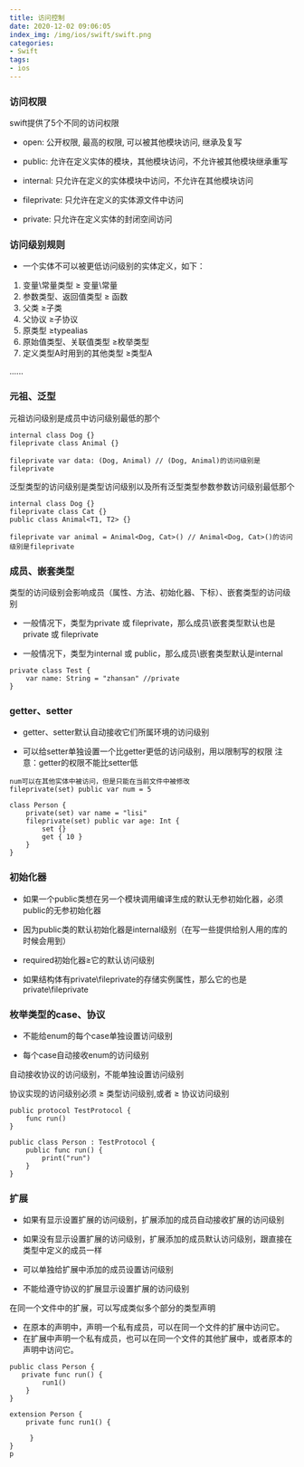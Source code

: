 ```yaml
---
title: 访问控制
date: 2020-12-02 09:06:05
index_img: /img/ios/swift/swift.png
categories:
- Swift
tags:
- ios
---
```


### 访问权限

swift提供了5个不同的访问权限

- open: 公开权限, 最高的权限, 可以被其他模块访问, 继承及复写

- public: 允许在定义实体的模块，其他模块访问，不允许被其他模块继承重写

- internal: 只允许在定义的实体模块中访问，不允许在其他模块访问

- fileprivate: 只允许在定义的实体源文件中访问

- private: 只允许在定义实体的封闭空间访问

### 访问级别规则

- 一个实体不可以被更低访问级别的实体定义，如下：

1. 变量\常量类型  ≥ 变量\常量
2. 参数类型、返回值类型  ≥ 函数
3. 父类 ≥子类
4. 父协议 ≥子协议
5. 原类型 ≥typealias
6. 原始值类型、关联值类型 ≥枚举类型
7. 定义类型A时用到的其他类型 ≥类型A

 ......

### 元祖、泛型
元祖访问级别是成员中访问级别最低的那个
```
internal class Dog {}
fileprivate class Animal {}

fileprivate var data: (Dog, Animal) // (Dog, Animal)的访问级别是fileprivate
```
泛型类型的访问级别是类型访问级别以及所有泛型类型参数参数访问级别最低那个

```
internal class Dog {}
fileprivate class Cat {}
public class Animal<T1, T2> {}

fileprivate var animal = Animal<Dog, Cat>() // Animal<Dog, Cat>()的访问级别是fileprivate
```
### 成员、嵌套类型

类型的访问级别会影响成员（属性、方法、初始化器、下标）、嵌套类型的访问级别

- 一般情况下，类型为private 或 fileprivate，那么成员\嵌套类型默认也是private 或 fileprivate


- 一般情况下，类型为internal 或 public，那么成员\嵌套类型默认是internal

```
private class Test {
    var name: String = "zhansan" //private
}

```

### getter、setter

- getter、setter默认自动接收它们所属环境的访问级别

- 可以给setter单独设置一个比getter更低的访问级别，用以限制写的权限
注意：getter的权限不能比setter低

```
num可以在其他实体中被访问，但是只能在当前文件中被修改
fileprivate(set) public var num = 5

class Person {
    private(set) var name = "lisi"
    fileprivate(set) public var age: Int {
        set {}
        get { 10 }
    }
}
```

### 初始化器

- 如果一个public类想在另一个模块调用编译生成的默认无参初始化器，必须 public的无参初始化器

-  因为public类的默认初始化器是internal级别（在写一些提供给别人用的库的时候会用到）

- required初始化器≥它的默认访问级别

- 如果结构体有private\fileprivate的存储实例属性，那么它的也是private\fileprivate

### 枚举类型的case、协议

- 不能给enum的每个case单独设置访问级别

- 每个case自动接收enum的访问级别

自动接收协议的访问级别，不能单独设置访问级别

协议实现的访问级别必须 ≥ 类型访问级别,或者 ≥ 协议访问级别

```
public protocol TestProtocol {
    func run()
}

public class Person : TestProtocol {
    public func run() {
        print("run")
    }
}
```

### 扩展

- 如果有显示设置扩展的访问级别，扩展添加的成员自动接收扩展的访问级别

- 如果没有显示设置扩展的访问级别，扩展添加的成员默认访问级别，跟直接在类型中定义的成员一样

- 可以单独给扩展中添加的成员设置访问级别

- 不能给遵守协议的扩展显示设置扩展的访问级别


在同一个文件中的扩展，可以写成类似多个部分的类型声明
- 在原本的声明中，声明一个私有成员，可以在同一个文件的扩展中访问它。
- 在扩展中声明一个私有成员，也可以在同一个文件的其他扩展中，或者原本的声明中访问它。

```
public class Person {
   private func run() {
        run1()
    }
}

extension Person {
    private func run1() {
         
     }
}
p
```

